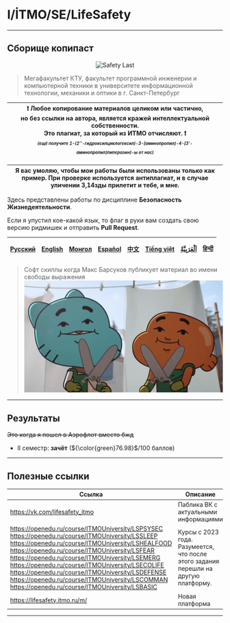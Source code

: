 # I/İTMO/SE/LifeSafety

---
## Сборище копипаст
<p align="center">
    <img src="https://media1.tenor.com/m/19bU2uw0v5QAAAAC/avril-avril-lavigne.gif" alt="Safety Last"/>
</p>

> Мегафакультет КТУ, факультет программной инженерии и компьютерной техники в университете информационной технологии, механики и оптики в г. Санкт-Петербург

| :exclamation: <b>Любое копирование материалов целиком или частично,<br>но без ссылки на автора, является кражей интеллектуальной собственности.<br>Это плагиат, за который из ИТМО отчисляют.</b> :exclamation:<br><sub><sup><i>(ещё получите 1-(2’’-гидроксилциклогексил)-3-[аминопропил]-4-[3’-аминопропил]пиперазин)-ы от нас)</sup></sub></b> |
|---------------------------------------------------------------------------------------------------------------------------------------------------------------------------------------------------------------------------------------------------------------------------------------------------------------------------------------------------|

| Я вас умоляю, чтобы мои работы были использованы только как пример. При проверке используется антиплагиат, и в случае уличении 3,14зды прилетит и тебе, и мне. |
|----------------------------------------------------------------------------------------------------------------------------------------------------------------|

Здесь представлены работы по дисциплине **Безопасность Жизнедеятельности**.

Если я упустил кое-какой язык, то флаг в руки вам создать свою версию ридмишек и отправить **Pull Request**.

| [<strong>Русский</strong>](https://github.com/XVIIStarPlatinum/itmo/blob/master/Software%20Engineering/README.md) | [<strong>English</strong>](https://github.com/XVIIStarPlatinum/itmo/blob/master/Software%20Engineering/.docs/README_EN.md) | [<strong>Монгол</strong>](https://github.com/XVIIStarPlatinum/itmo/blob/master/Software%20Engineering/.docs/README_MN.md) | [<strong>Español</strong>](https://github.com/XVIIStarPlatinum/itmo/blob/master/Software%20Engineering/.docs/README_ES.md) | [<strong>中文</strong>](https://github.com/XVIIStarPlatinum/itmo/blob/master/Software%20Engineering/.docs/README_CN.md) | [<strong>Tiếng việt</strong>](https://github.com/XVIIStarPlatinum/itmo/blob/master/Software%20Engineering/.docs/README_VN.md) | [<strong><p dir="rtl" lang="ar">اَلْعَرَبِيَّةُ</p></strong>](https://github.com/XVIIStarPlatinum/itmo/blob/master/Software%20Engineering/.docs/README_AR.md) | [<strong>हिन्दी</strong>](https://github.com/XVIIStarPlatinum/itmo/blob/master/Software%20Engineering/.docs/README_IN.md) |
|-------------------------------------------------------------------------------------------------------------------|----------------------------------------------------------------------------------------------------------------------------|---------------------------------------------------------------------------------------------------------------------------|----------------------------------------------------------------------------------------------------------------------------|-----------------------------------------------------------------------------------------------------------------------|-------------------------------------------------------------------------------------------------------------------------------|---------------------------------------------------------------------------------------------------------------------------------------------------------------|---------------------------------------------------------------------------------------------------------------------------|
> Софт скиллы когда Макс Барсуков публикует материал во имени свободы выражения
> ![pp privileges](/img/gifs/darwin-watterson.gif)

---
## Результаты
<s>Это когда я пошел в Аэрофлот вместо бжд</s>
- II семестр: **зачёт** (${\color{green}76.98}$/100 баллов)
---
## Полезные ссылки <a name="links"></a>
| Ссылка                                                                                                                                                                                                                                                                                                                                                                                                                                                                                   | Описание                                                                            |
|------------------------------------------------------------------------------------------------------------------------------------------------------------------------------------------------------------------------------------------------------------------------------------------------------------------------------------------------------------------------------------------------------------------------------------------------------------------------------------------|-------------------------------------------------------------------------------------|
| https://vk.com/lifesafety_itmo                                                                                                                                                                                                                                                                                                                                                                                                                                                           | Паблика ВК с актуальными информациями                                               |
| https://openedu.ru/course/ITMOUniversity/LSPSYSEC<br>https://openedu.ru/course/ITMOUniversity/LSSLEEP<br>https://openedu.ru/course/ITMOUniversity/LSHEALFOOD<br>https://openedu.ru/course/ITMOUniversity/LSFEAR<br>https://openedu.ru/course/ITMOUniversity/LSEMERG<br>https://openedu.ru/course/ITMOUniversity/LSECOLIFE<br>https://openedu.ru/course/ITMOUniversity/LSDEFENSE<br>https://openedu.ru/course/ITMOUniversity/LSCOMMAN<br>https://openedu.ru/course/ITMOUniversity/LSBASIC | Курсы с 2023 года. Разумеется, что после этого задания перешли на другую платформу. |
| https://lifesafety.itmo.ru/m/                                                                                                                                                                                                                                                                                                                                                                                                                                                            | Новая платформа                                                                     |

---